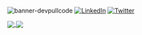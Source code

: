 ![banner-devpullcode](https://github.com/devpullcode/devpullcode/assets/146923133/92a9efba-8cbd-400b-85e2-724a79a10992)
[![LinkedIn](https://img.shields.io/badge/-LinkedIn-blue?style=flat-square&logo=linkedin)](https://www.linkedin.com/in/jose-antonio-gonzález-santos-884153235)
[![Twitter](https://img.shields.io/badge/Twitter--blue?style=social&logo=x)](https://twitter.com/devpullcodelive)











<a href="https://github.com/anuraghazra/github-readme-stats">
  <img align="center" src="https://github-readme-stats.vercel.app/api?username=devpullcode&show_icons=true&count_private=true&hide_border=true&locale=es&hide_title=true" />
</a>
<a href="https://github.com/anuraghazra/convoychat">
  <img align="center" src="https://github-readme-stats.vercel.app/api/top-langs/?username=devpullcode&layout=compact&hide_title=true"/>
</a>


